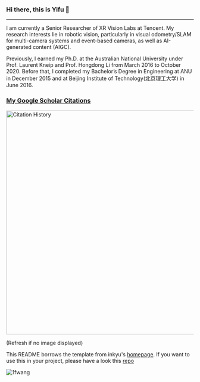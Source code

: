 <!--  [![Readme Card](https://github-readme-stats.vercel.app/api/pin/?username=MAVIS-SLAM&repo=OpenMAVIS&show_owner=true)](https://github.com/MAVIS-SLAM/OpenMAVIS) -->
<!--  [![Readme Card](https://github-readme-stats.vercel.app/api/pin/?username=MobilePerceptionLab&repo=MultiCamCalib&show_owner=true)](https://github.com/MobilePerceptionLab/MultiCamCalib)-->
<!--  [![Readme Card](https://github-readme-stats.vercel.app/api/pin/?username=1fwang&repo=euroc_dataset_tools&show_owner=true)](https://github.com/1fwang/euroc_dataset_tools) -->
### Hi there, this is Yifu 👋
---
I am currently a Senior Researcher of XR Vision Labs at Tencent. My research interests lie in robotic vision, particularly in visual odometry/SLAM for multi-camera systems and event-based cameras, as well as AI-generated content (AIGC).

Previously, I earned my Ph.D. at the Australian National University under Prof. Laurent Kneip and Prof. Hongdong Li from March 2016 to October 2020. Before that, I completed my Bachelor’s Degree in Engineering at ANU in December 2015 and at Beijing Institute of Technology(北京理工大学) in June 2016.

### [My Google Scholar Citations](https://scholar.google.com.au/citations?user=_0BWh_8AAAAJ=en)

<p align="left"> <img src="https://vercel-citations.vercel.app/api/simple?id=_0BWh_8AAAAJ" alt="Citation History" width="600"/> </p>

(Refresh if no image displayed)

This README borrows the template from inkyu's [homepage](https://github.com/inkyusa/inkyusa). If you want to use this in your project, please have a look this [repo](https://github.com/inkyusa/google_scholar_citations)

<p align="left"> <img src="https://komarev.com/ghpvc/?username=1fwang&label=Profile%20views&color=0e75b6&style=flat-square" alt="1fwang" /> </p>

<!--### Github stats -->
<!-- --- -->
<!-- <p>&nbsp;<img align="center" src="https://github-readme-stats.vercel.app/api?username=1fwang&show_icons=true&theme=dark&locale=en&count_private=true" alt="1fwang" /></p> -->

<!-- <p><img align="center" src="https://github-readme-streak-stats.herokuapp.com/?user=1fwang&theme=dark" alt="1fwang" /></p> -->

<!-- <p><img align="center" src="https://github-readme-stats.vercel.app/api/top-langs/?username=1fwang&layout=compact&theme=dark" alt="1fwang" /></p> -->
